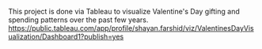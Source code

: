 This project is done via Tableau to visualize Valentine's Day gifting and spending patterns over the past few years.
https://public.tableau.com/app/profile/shayan.farshid/viz/ValentinesDayVisualization/Dashboard1?publish=yes
